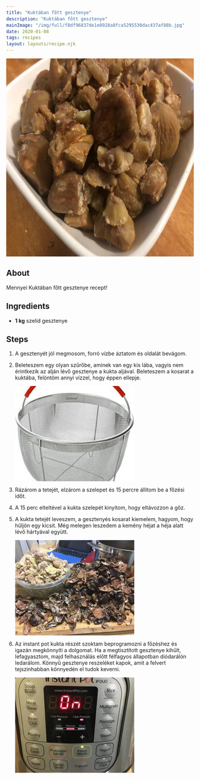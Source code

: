 ```yaml
---
title: "Kuktában főtt gesztenye"
description: "Kuktában főtt gesztenye"
mainImage: "/img/full/f8df96837de1e0928a8fca5295530dac437af88b.jpg"
date: 2020-01-08
tags: recipes
layout: layouts/recipe.njk
---
```

                        
<p align="center"><a href="https://cookpad.com/hu/receptek/11346326-kuktaban-fott-gesztenye" rel="Recipe source page"><img width="751" height="532" src="/img/full/f8df96837de1e0928a8fca5295530dac437af88b.jpg"/></a></p>

## About
Mennyei Kuktában főtt gesztenye recept! 

>  

## Ingredients
* **1 kg** szelíd gesztenye

## Steps

1. A gesztenyét jól megmosom, forró vízbe áztatom és oldalát bevágom.
 
    <div style="clear: both"/>

2. Beleteszem egy olyan szűrőbe, aminek van egy kis lába, vagyis nem érintkezik az alján lévő gesztenye a kukta aljával. Beleteszem a kosarat a kuktába, felöntöm annyi vízzel, hogy éppen ellepje.
 
    <p><img width="320" height="256" align="left" src="/img/full/df5712c5d5c8334aa0718fb8fdcde29c8a0e9de7.jpg"/></p><div style="clear: both"/>

3. Rázárom a tetejét, elzárom a szelepet és 15 percre állítom be a főzési időt.
 
    <div style="clear: both"/>

4. A 15 perc elteltével a kukta szelepét kinyitom, hogy eltávozzon a gőz.
 
    <div style="clear: both"/>

5. A kukta tetejét leveszem, a gesztenyés kosarat kiemelem, hagyom, hogy hűljön egy kicsit. Még melegen leszedem a kemény héjat a héja alatt lévő hártyával együtt.
 
    <p><img width="320" height="256" align="left" src="/img/full/70d6728974d716379654f575709576c81a4e65d7.jpg"/></p><div style="clear: both"/>

6. Az instant pot kukta részét szoktam beprogramozni a főzéshez és igazán megkönnyíti a dolgomat. Ha a megtisztított gesztenye kihűlt, lefagyasztom, majd felhasználás előtt félfagyos állapotban diódarálón ledarálom. Könnyű gesztenye reszeléket kapok, amit a felvert tejszinhabban könnyedén el tudok keverni.
 
    <p><img width="320" height="256" align="left" src="/img/full/80e1e03bb76179e197d3283d0d39c01250cb8774.jpg"/></p><div style="clear: both"/>

